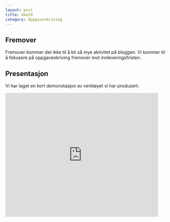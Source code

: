 ```yaml
---
layout: post
title: Uke29
category: Oppgaveskriving
---
```

## Fremover
Fremover kommer det ikke til å bli så mye aktivitet på bloggen. Vi kommer til å fokusere på
oppgaveskriving fremover mot innleveringsfristen.

## Presentasjon
Vi har laget en kort demonstasjon av verktøyet vi har produsert:


<iframe  title="Presentasjon video" width="480" height="390" src="https://www.youtube.com/watch?v=490dOmkPXRM&feature=youtu.be" frameborder="0" allowfullscreen></iframe>
